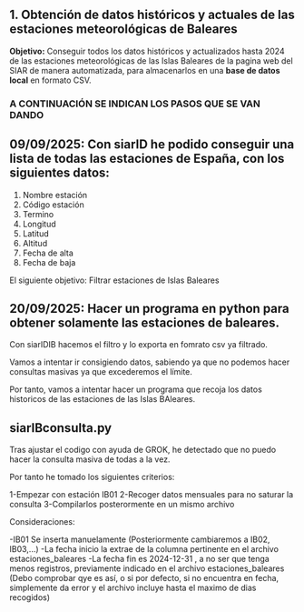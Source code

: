 ## 1. Obtención de datos históricos y actuales de las estaciones meteorológicas de Baleares

**Objetivo:** Conseguir todos los datos históricos y actualizados hasta 2024 de las estaciones meteorológicas de las Islas Baleares de la pagina web del SIAR de manera automatizada, para almacenarlos en una **base de datos local** en formato CSV.

### A CONTINUACIÓN SE INDICAN LOS PASOS QUE SE VAN DANDO 


## 09/09/2025: Con siarID he podido conseguir una lista de todas las estaciones de España, con los siguientes datos:

1. Nombre estación
2. Código estación
3. Termino 
4. Longitud 
5. Latitud 
6. Altitud
5. Fecha de alta
6. Fecha de baja

El siguiente objetivo: Filtrar estaciones de Islas Baleares

## 20/09/2025: Hacer un programa en python para obtener solamente las estaciones de baleares.

Con siarIDIB hacemos el filtro y lo exporta en fomrato csv ya filtrado.

Vamos a intentar ir consigiendo datos, sabiendo ya que no podemos hacer consultas masivas ya que excederemos el límite. 

Por tanto, vamos a intentar hacer un programa que recoja los datos historicos de las estaciones de las Islas BAleares.

## siarIBconsulta.py

Tras ajustar el codigo con ayuda de GROK, he detectado que no puedo hacer la consulta masiva de todas a la vez. 

Por tanto he tomado los siguientes criterios:

1-Empezar con estación IB01 
2-Recoger datos mensuales para no saturar la consulta
3-Compilarlos posterormente en un mismo archivo

Consideraciones:

-IB01 Se inserta manuelamente (Posteriormente cambiaremos a IB02, IB03,...)
-La fecha inicio la extrae de la columna pertinente en el archivo estaciones_baleares
-La fecha fin es 2024-12-31 , a no ser que tenga menos registros, previamente indicado en el archivo estaciones_baleares (Debo comprobar qye es así, o si por defecto, si no encuentra en fecha, simplemente da error y el archivo incluye hasta el maximo de dias recogidos)



